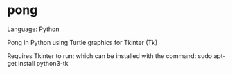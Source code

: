 # pong

Language: Python

Pong in Python using Turtle graphics for Tkinter (Tk)

Requires Tkinter to run; which can be installed with the command: sudo apt-get install python3-tk 
